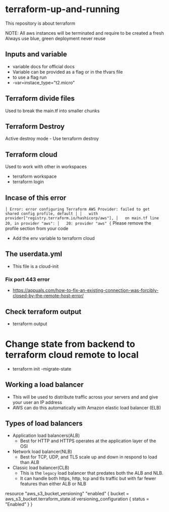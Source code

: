 # terraform-up-and-running
This repository is about terraform 

NOTE: All aws instances will be terminated and require to  be created a fresh
Always use blue, green deployment never reuse

## Inputs and variable
- variable docs for official docs
- Variable can be provided as a flag or in the tfvars file
- to use a flag run
 - -var=instace_type="t2.micro"

## Terraform divide files
Used to break the main.tf into smaller chunks


## Terraform Destroy
Active destroy mode 
    - Use terraform destroy

## Terraform cloud
Used to work with other in workspaces
 - terraform workspace 
 - terraform login 

## Incase of this error
 `
 │ Error: error configuring Terraform AWS Provider: failed to get shared config profile, default
│
│   with provider["registry.terraform.io/hashicorp/aws"],
│   on main.tf line 20, in provider "aws":
│   20: provider "aws" {
 `
 Please remove the profile section from your code
 - Add the env variable to terraform cloud

## The userdata.yml
 - This file is a cloud-init

### Fix port 443 error
 - https://appuals.com/how-to-fix-an-existing-connection-was-forcibly-closed-by-the-remote-host-error/


## Check terraform output
- terraform output

# Change state from backend to terraform cloud remote to local
 - terraform init -migrate-state

## Working a load balancer
- This will be used to distribute traffic across your servers and and give your user an IP address
- AWS can do this automatically with Amazon elastic load balancer (ELB)

## Types of load balancers
 - Application load balancers(ALB)
    - Best for HTTP and HTTPS operates at the application layer of the OSI
 - Network load balancer(NLB)
    - Best for TCP, UDP, and TLS scale up and down in respond to load than ALB 
 - Classic load balancer(CLB)
    - This is the `legacy` load balancer that predates both the ALB and NLB.
    - It can handle both https, http, tcp and tls traffic but with far fewer features than either ALB or NLB

resource "aws_s3_bucket_versioning" "enabled" { bucket = aws_s3_bucket.terraform_state.id versioning_configuration { status = "Enabled" } }

